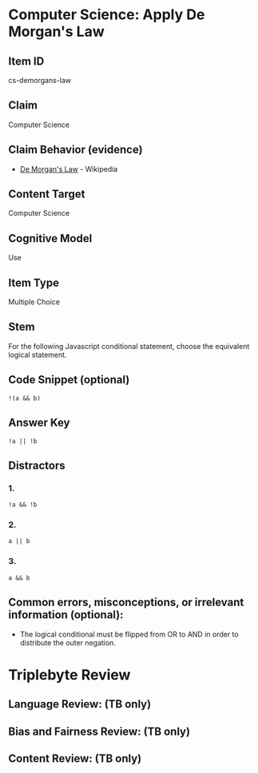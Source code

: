# Computer Science: Apply De Morgan's Law

## Item ID
cs-demorgans-law

## Claim
Computer Science

## Claim Behavior (evidence)
- [De Morgan's Law](https://en.wikipedia.org/wiki/De_Morgan%27s_laws) - Wikipedia

## Content Target
Computer Science

## Cognitive Model
Use


## Item Type
Multiple Choice

## Stem
For the following Javascript conditional statement, choose the equivalent logical statement.


## Code Snippet (optional)

```
!(a && b)
```

## Answer Key

```
!a || !b
```

## Distractors

### 1.

```
!a && !b
```


### 2. 

```
a || b
```


### 3.

```
a && b
```


## Common errors, misconceptions, or irrelevant information (optional):

* The logical conditional must be flipped from OR to AND in order to distribute the outer negation.

# Triplebyte Review


## Language Review: (TB only)


## Bias and Fairness Review: (TB only)


## Content Review: (TB only)

